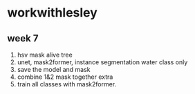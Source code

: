 # workwithlesley



## week 7 
 1. hsv mask alive tree
 2.  unet, mask2former, instance segmentation water class only
 3.  save the model and mask
 4.  combine 1&2 mask together
  extra
 5.  train all classes with mask2former.
